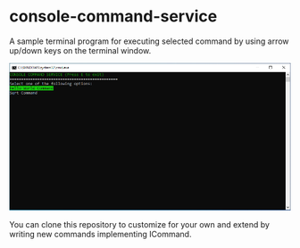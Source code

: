 # console-command-service
A sample terminal program for executing selected command by using arrow up/down keys on the terminal window.

![Screenshot](https://github.com/1001binary/console-command-service/blob/master/screenshot.PNG?raw=true)

You can clone this repository to customize for your own and extend by writing new commands implementing ICommand. 
